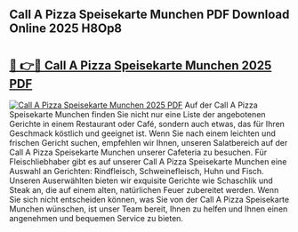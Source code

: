## Call A Pizza Speisekarte Munchen PDF Download Online 2025 H8Op8

# <h2><a href="http://gcbchok.nevu.top/?p=Call+A+Pizza+Speisekarte+Munchen">🔗 👉🔴 Call A Pizza Speisekarte Munchen 2025 PDF</a></h2>

[![Call A Pizza Speisekarte Munchen 2025 PDF](https://i.imgur.com/dBaPXMq.png)](http://gcbchok.nevu.top/?p=Call+A+Pizza+Speisekarte+Munchen)
Auf der Call A Pizza Speisekarte Munchen finden Sie nicht nur eine Liste der angebotenen Gerichte in einem Restaurant oder Café, sondern auch etwas, das für Ihren Geschmack köstlich und geeignet ist. Wenn Sie nach einem leichten und frischen Gericht suchen, empfehlen wir Ihnen, unseren Salatbereich auf der Call A Pizza Speisekarte Munchen unserer Cafeteria zu besuchen. Für Fleischliebhaber gibt es auf unserer Call A Pizza Speisekarte Munchen eine Auswahl an Gerichten: Rindfleisch, Schweinefleisch, Huhn und Fisch. Unseren Auserwählten bieten wir exquisite Gerichte wie Schaschlik und Steak an, die auf einem alten, natürlichen Feuer zubereitet werden. Wenn Sie sich nicht entscheiden können, was Sie von der Call A Pizza Speisekarte Munchen wünschen, ist unser Team bereit, Ihnen zu helfen und Ihnen einen angenehmen und bequemen Service zu bieten.

